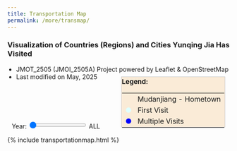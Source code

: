 ```yaml
---
title: Transportation Map
permalink: /more/transmap/
---
```


<style>
.intro{
font-family:times;
font-size:21px;
}
</style>

<script>
if (window !== window.top) {
  document.querySelectorAll('body *:not(#map):not(#map *)').forEach(e => e.style.display = 'none');
  document.documentElement.style.height = '100%';
  document.body.style.height = '100%';
  const map = document.getElementById('map');
  if (map) map.style.height = '100%';
}
</script>

### Visualization of Countries (Regions) and Cities Yunqing Jia Has Visited

<ul style="list-style-type: disc; padding-left: 20px;">
  <li>JMOT_2505 (JMOI_2505A) Project powered by Leaflet & OpenStreetMap</li>
  <li>Last modified on May, 2025</li>
</ul>

<br>

<div style="height: 50px;"></div>

<div style="margin: 10px; position: relative;">
  <label for="yearSlider">Year:</label>
  <input type="range" id="yearSlider" min="1997" max="{{ site.time | date: '%Y' }}" step="1" value="1997">
  <span id="yearLabel">ALL</span>

  <div id="legend" style="background: rgb(250, 235, 215); padding: 1px; border: 1px solid #ccc; position: absolute; top: -100px; right: 0px; z-index: 1000; font-size: 15px;">
  <b>Legend:</b>
  <table style="border-collapse: collapse; margin-bottom: -3px; padding-bottom: -3px;">
    <tr style="border: none;">
      <td style="border: none; padding-top: 3px; padding-right: 5px; text-align: center;">
        <i class="fa fa-home" style="color: rgb(97,170,227);"></i>
      </td>
      <td style="border: none; padding-top: 3px;">Mudanjiang - Hometown</td>
    </tr>
    <tr style="border: none;">
      <td style="border: none; padding-top: 1px; padding-right: 5px; text-align: center;">
        <span style="color: rgb(224,255,255);">●</span>
      </td>
      <td style="border: none; padding-top: 1px;">First Visit</td>
    </tr>
    <tr style="border: none;">
      <td style="border: none; padding-top: 1px; padding-right: 5px; text-align: center;">
        <span style="color: blue;">●</span>
      </td>
      <td style="border: none; padding-top: 1px;">Multiple Visits</td>
    </tr>
  </table>
  </div>

</div>

{% include transportationmap.html %}




